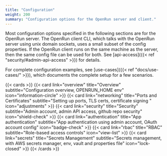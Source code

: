 ```yaml
---
title: "Configuration"
weight: 200
summary: "Configuration options for the OpenRun server and client."
---
```


Most configuration options specified in the following sections are for the OpenRun server. The OpenRun client CLI, which talks with the OpenRun server using unix domain sockets, uses a small subset of the config properties. If the OpenRun client runs on the same machine as the server, then the same config file can be used for both. See [api-access]({{< ref "security/#admin-api-access" >}}) for details.

For complete configuration examples, see [use-cases]({{< ref "docs/use-cases/" >}}), which documents the complete setup for a few scenarios.

{{< cards >}}
{{< card link="overview" title="Overview" subtitle="Configuration overview, OPENRUN_HOME env" icon="information-circle" >}}
{{< card link="networking" title="Ports and Certificates" subtitle="Setting up ports, TLS certs, certificate signing " icon="adjustments" >}}
{{< card link="security" title="Security" subtitle="Admin account, admin API access, github repo security" icon="shield-check" >}}
{{< card link="authentication" title="App authentication" subtitle="App authentication using admin account, OAuth account config" icon="badge-check" >}}
{{< card link="rbac" title="RBAC" subtitle="Role-based access controls" icon="view-list" >}}
{{< card link="secrets" title="Secrets Management" subtitle="Secrets management, with AWS secrets manager, env, vault and properties file" icon="lock-closed" >}}
{{< /cards >}}
